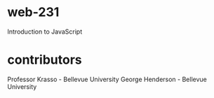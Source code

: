 # web-231
Introduction to JavaScript

# contributors
Professor Krasso - Bellevue University
George Henderson - Bellevue University